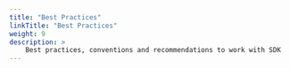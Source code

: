 ```yaml
---
title: "Best Practices"
linkTitle: "Best Practices"
weight: 9
description: >
    Best practices, conventions and recommendations to work with SDK
---
```

